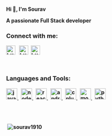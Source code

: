 <p align="left"><b>Hi 👋, I'm Sourav<b></p>
<p align="left"><b>A passionate Full Stack developer<b></p>
  
<p align="left"> 
<h3 align="left">Connect with me:</h3>  

<a href="https://linkedin.com/in/https://www.linkedin.com/in/sourav-baghmar-988a01184/" target="blank"><img align="center" src="https://cdn.jsdelivr.net/npm/simple-icons@3.0.1/icons/linkedin.svg" alt="https://www.linkedin.com/in/sourav-baghmar-988a01184/" height="25" width="25" /></a> &nbsp;
<a href="https://auth.geeksforgeeks.org/user/https://auth.geeksforgeeks.org/user/souravbaghmar/profile" target="blank"><img align="center" src="https://cdn.jsdelivr.net/npm/simple-icons@3.0.1/icons/geeksforgeeks.svg" alt="https://auth.geeksforgeeks.org/user/souravbaghmar/profile" height="25" width="25" /></a>&nbsp;
<a href="https://www.leetcode.com/https://leetcode.com/user9350y/" target="blank"><img align="center" src="https://cdn.jsdelivr.net/npm/simple-icons@3.0.1/icons/leetcode.svg" alt="https://leetcode.com/user9350y/" height="25" width="25" /></a>

</p>
<br>
<h3 align="left">Languages and Tools:</h3>
<p align="left"> 
<a href="https://developer.mozilla.org/en-US/docs/Web/JavaScript" target="_blank"> <img src="https://devicons.github.io/devicon/devicon.git/icons/javascript/javascript-original.svg" alt="javascript" width="30" height="30"/> </a> &nbsp;
<a href="https://nodejs.org" target="_blank"> <img src="https://devicons.github.io/devicon/devicon.git/icons/nodejs/nodejs-original-wordmark.svg" alt="nodejs" width="30" height="30"/> </a> &nbsp;
<a href="https://reactjs.org/" target="_blank"> <img src="https://devicons.github.io/devicon/devicon.git/icons/react/react-original-wordmark.svg" alt="react" width="30" height="30"/> </a> &nbsp;
<a href="https://developer.android.com" target="_blank"> 
<img src="https://devicons.github.io/devicon/devicon.git/icons/android/android-original-wordmark.svg" alt="android" width="30" height="30"/> 
</a> &nbsp;
<a href="https://www.w3schools.com/cpp/" target="_blank"> <img src="https://devicons.github.io/devicon/devicon.git/icons/cplusplus/cplusplus-original.svg" alt="cplusplus" width="30" height="30"/> </a> &nbsp;
<a href="https://www.mongodb.com/" target="_blank"> <img src="https://devicons.github.io/devicon/devicon.git/icons/mongodb/mongodb-original-wordmark.svg" alt="mongodb" width="30" height="30"/> </a> &nbsp;
<a href="https://www.python.org" target="_blank"> <img src="https://devicons.github.io/devicon/devicon.git/icons/python/python-original.svg" alt="python" width="30" height="30"/> </a>
 </p>

<br>
<br>


<p>&nbsp;<img align="center" src="https://github-readme-stats.vercel.app/api?username=sourav1910&show_icons=true&theme=dark" alt="sourav1910" /></p>

